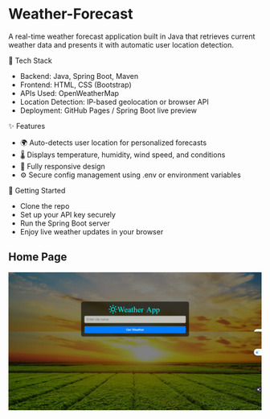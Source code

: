 # Weather-Forecast
A real-time weather forecast application built in Java that retrieves current weather data and presents it with automatic user location detection.

🔧 Tech Stack
- Backend: Java, Spring Boot, Maven
- Frontend: HTML, CSS (Bootstrap)
- APIs Used: OpenWeatherMap
- Location Detection: IP-based geolocation or browser API
- Deployment: GitHub Pages / Spring Boot live preview
  
✨ Features
- 🌍 Auto-detects user location for personalized forecasts
- 🌡️ Displays temperature, humidity, wind speed, and conditions
- 📱 Fully responsive design
- ⚙️ Secure config management using .env or environment variables

🚀 Getting Started
- Clone the repo
- Set up your API key securely
- Run the Spring Boot server
- Enjoy live weather updates in your browser

<h2>Home Page</h2>

![Weather WebSite](https://github.com/Dharmendra0305/Weather-Forecast/blob/0cdf976567f28ae10353a4256b05077eb65f14e1/Home%20Page.png)
